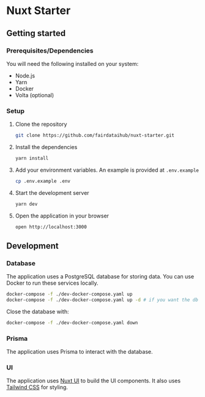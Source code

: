 # Nuxt Starter

## Getting started

### Prerequisites/Dependencies

You will need the following installed on your system:

- Node.js
- Yarn
- Docker
- Volta (optional)

### Setup

1. Clone the repository

   ```bash
   git clone https://github.com/fairdataihub/nuxt-starter.git
   ```

2. Install the dependencies

   ```bash
   yarn install
   ```

3. Add your environment variables. An example is provided at `.env.example`

   ```bash
   cp .env.example .env
   ```

4. Start the development server

   ```bash
   yarn dev
   ```

5. Open the application in your browser

   ```bash
   open http://localhost:3000
   ```

## Development

### Database

The application uses a PostgreSQL database for storing data. You can use Docker to run these services locally.

```bash
docker-compose -f ./dev-docker-compose.yaml up
docker-compose -f ./dev-docker-compose.yaml up -d # if you want the db to run in the background
```

Close the database with:

```bash
docker-compose -f ./dev-docker-compose.yaml down
```

### Prisma

The application uses Prisma to interact with the database.

### UI

The application uses [Nuxt UI](https://ui.nuxt.com) to build the UI components. It also uses [Tailwind CSS](https://tailwindcss.com) for styling.
